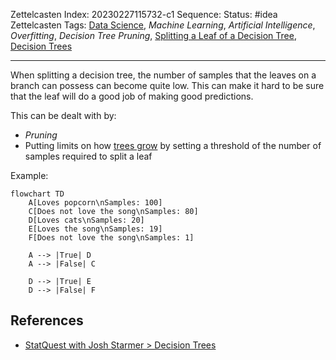 Zettelcasten Index: 20230227115732-c1
Sequence:
Status: #idea
Zettelcasten Tags:  [Data Science](../map-of-content/Data%20Science.md), *Machine Learning*, *Artificial Intelligence*, *Overfitting*, *Decision Tree Pruning*, [Splitting a Leaf of a Decision Tree](Splitting%20a%20Leaf%20of%20a%20Decision%20Tree.md), [Decision Trees](Decision%20Trees.md)

---

When splitting a decision tree, the number of samples that the leaves on a branch can possess can become quite low. This can make it hard to be sure that the leaf will do a good job of making good predictions.

This can be dealt with by:

* *Pruning*
* Putting limits on how [trees grow](Splitting%20a%20Leaf%20of%20a%20Decision%20Tree.md) by setting a threshold of the number of samples required to split a leaf

Example:

````mermaid
flowchart TD
    A[Loves popcorn\nSamples: 100]
    C[Does not love the song\nSamples: 80]
    D[Loves cats\nSamples: 20]
    E[Loves the song\nSamples: 19]
    F[Does not love the song\nSamples: 1]

    A --> |True| D
    A --> |False| C

    D --> |True| E
    D --> |False| F
````

## References

* [StatQuest with Josh Starmer > Decision Trees](../references/StatQuest%20with%20Josh%20Starmer.md#decision-trees)
